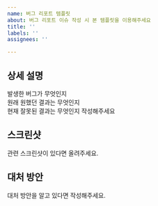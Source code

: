 ```yaml
---
name: 버그 리포트 템플릿
about: 버그 리포트 이슈 작성 시 본 템플릿을 이용해주세요
title: ''
labels: ''
assignees: ''

---
```


## 상세 설명
발생한 버그가 무엇인지  
원래 원했던 결과는 무엇인지  
현재 잘못된 결과는 무엇인지 작성해주세요

## 스크린샷
관련 스크린샷이 있다면 올려주세요.

## 대처 방안
대처 방안을 알고 있다면 작성해주세요.
